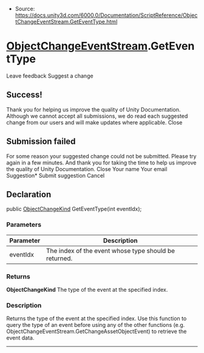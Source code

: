 * Source: https://docs.unity3d.com/6000.0/Documentation/ScriptReference/ObjectChangeEventStream.GetEventType.html

#  [ObjectChangeEventStream](https://docs.unity3d.com/6000.0/Documentation/ScriptReference/ObjectChangeEventStream.html).GetEventType
Leave feedback
Suggest a change
## Success!
Thank you for helping us improve the quality of Unity Documentation. Although we cannot accept all submissions, we do read each suggested change from our users and will make updates where applicable.
Close
## Submission failed
For some reason your suggested change could not be submitted. Please <a>try again</a> in a few minutes. And thank you for taking the time to help us improve the quality of Unity Documentation.
Close
Your name Your email Suggestion* Submit suggestion
Cancel
## Declaration
public [ObjectChangeKind](https://docs.unity3d.com/6000.0/Documentation/ScriptReference/ObjectChangeKind.html) GetEventType(int eventIdx); 
### Parameters
Parameter | Description  
---|---  
eventIdx | The index of the event whose type should be returned.  
### Returns
**ObjectChangeKind** The type of the event at the specified index. 
### Description
Returns the type of the event at the specified index.
Use this function to query the type of an event before using any of the other functions (e.g. ObjectChangeEventStream.GetChangeAssetObjectEvent) to retrieve the event data.
* * *
